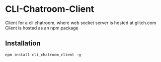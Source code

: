 # CLI-Chatroom-Client
Client for a cli chatroom, where web socket server is hosted at glitch.com
Client is hosted as an npm package

## Installation
```npm install cli_chatroom_client -g```
